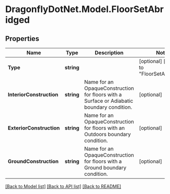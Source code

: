 
# DragonflyDotNet.Model.FloorSetAbridged

## Properties

Name | Type | Description | Notes
------------ | ------------- | ------------- | -------------
**Type** | **string** |  | [optional] [default to "FloorSetAbridged"]
**InteriorConstruction** | **string** | Name for an OpaqueConstruction for floors with a Surface or Adiabatic boundary condition. | [optional] 
**ExteriorConstruction** | **string** | Name for an OpaqueConstruction for floors with an Outdoors boundary condition. | [optional] 
**GroundConstruction** | **string** | Name for an OpaqueConstruction for floors with a Ground boundary condition. | [optional] 

[[Back to Model list]](../README.md#documentation-for-models)
[[Back to API list]](../README.md#documentation-for-api-endpoints)
[[Back to README]](../README.md)


